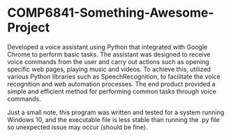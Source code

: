 # COMP6841-Something-Awesome-Project

Developed a voice assistant using Python that integrated with Google Chrome to perform basic tasks. The assistant was designed to receive voice commands from the user and carry out actions such as opening specific web pages, playing music and videos. To achieve this, utilized various Python libraries such as SpeechRecognition, to facilitate the voice recognition and web automation processes. The end product provided a simple and efficient method for performing common tasks through voice commands.

Just a small note, this program was written and tested for a system running Windows 10, and the executable file is less stable than running the .py file so unexpected issue may occur (should be fine).
